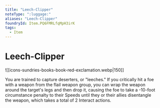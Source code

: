 ```yaml
---
title: "Leech-Clipper"
noteType: ":luggage:"
aliases: "Leech-Clipper"
foundryId: Item.PQ6FMRLfqMpH3irK
tags:
  - Item
---
```


# Leech-Clipper
![[icons-sundries-books-book-red-exclamation.webp|150]]

You are trained to capture deserters, or "leeches." If you critically hit a foe with a weapon from the flail weapon group, you can wrap the weapon around the target's legs and then drop it, causing the foe to take a -10-foot circumstance penalty to their Speeds until they or their allies disentangle the weapon, which takes a total of 2 Interact actions.
